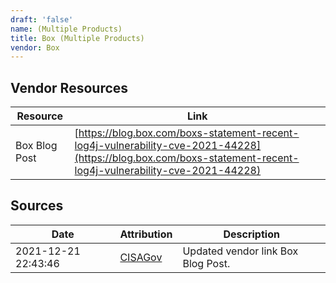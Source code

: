 ```yaml
---
draft: 'false'
name: (Multiple Products)
title: Box (Multiple Products)
vendor: Box
---
```


## Vendor Resources
| Resource | Link |
| --- | --- |
| Box Blog Post | [https://blog.box.com/boxs-statement-recent-log4j-vulnerability-cve-2021-44228](https://blog.box.com/boxs-statement-recent-log4j-vulnerability-cve-2021-44228) |



## Sources
| Date | Attribution | Description |
| --- | --- | --- |
| 2021-12-21 22:43:46 | [CISAGov](https://raw.githubusercontent.com/cisagov/log4j-affected-db/develop/README.md) | Updated vendor link Box Blog Post.  |
